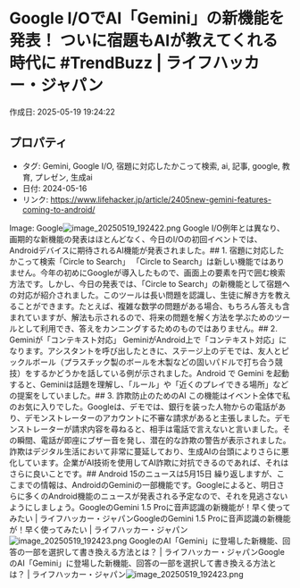 # Google I/OでAI「Gemini」の新機能を発表！ ついに宿題もAIが教えてくれる時代に #TrendBuzz | ライフハッカー・ジャパン

作成日: 2025-05-19 19:24:22

## プロパティ

- タグ: Gemini, Google I/O, 宿題に対応したかこって検索, ai, 記事, google, 教育, プレゼン, 生成ai
- 日付: 2024-05-16
- リンク: https://www.lifehacker.jp/article/2405new-gemini-features-coming-to-android/

Image: Google![image_20250519_192422.png](../assets/image_20250519_192422.png)
Google I/O例年とは異なり、画期的な新機能の発表はほとんどなく、今日のI/Oの初回イベントでは、Androidデバイスに期待されるAI機能が発表されました。## 1. 宿題に対応したかこって検索「Circle to Search」
「Circle to Search」は新しい機能ではありません。今年の初めにGoogleが導入したもので、画面上の要素を円で囲む検索方法です。しかし、今日の発表では、「Circle to Search」の新機能として宿題への対応が紹介されました。このツールは長い問題を認識し、生徒に解き方を教えることができます。たとえば、複雑な数学の問題がある場合、もちろん答えも含まれていますが、解法も示されるので、将来の問題を解く方法を学ぶためのツールとして利用でき、答えをカンニングするためのものではありません。## 2. Geminiが「コンテキスト対応」
GeminiがAndroid上で「コンテキスト対応」になります。アシスタントを呼び出したときに、ステージ上のデモでは、友人とピックルボール（プラスチック製のボールを木製などの固いパドルで打ち合う競技）をするかどうかを話している例が示されました。Android で Gemini を起動すると、Geminiは話題を理解し、「ルール」や「近くのプレイできる場所」などの提案をしていました。## 3. 詐欺防止のためのAI
この機能はイベント全体で私のお気に入りでした。Googleは、デモでは、銀行を装った人物からの電話があり、デモンストレーターのアカウントに不審な請求があると主張しました。デモンストレーターが請求内容を尋ねると、相手は電話で言えないと言いました。その瞬間、電話が即座にブザー音を発し、潜在的な詐欺の警告が表示されました。詐欺はデジタル生活において非常に蔓延しており、生成AIの台頭によりさらに悪化しています。企業がAI技術を使用してAI詐欺に対抗できるのであれば、それはさらに良いことです。## Android 15のニュースは5月15日
繰り返しますが、ここまでの情報は、AndroidのGeminiの一部機能です。Googleによると、明日さらに多くのAndroid機能のニュースが発表される予定なので、それを見逃さないようにしましょう。GoogleのGemini 1.5 Proに音声認識の新機能が！早く使ってみたい | ライフハッカー・ジャパンGoogleのGemini 1.5 Proに音声認識の新機能が！早く使ってみたい | ライフハッカー・ジャパン![image_20250519_192423.png](../assets/image_20250519_192423.png)
GoogleのAI「Gemini」に登場した新機能、回答の一部を選択して書き換える方法とは？ | ライフハッカー・ジャパンGoogleのAI「Gemini」に登場した新機能、回答の一部を選択して書き換える方法とは？ | ライフハッカー・ジャパン![image_20250519_192423.png](../assets/image_20250519_192423.png)

